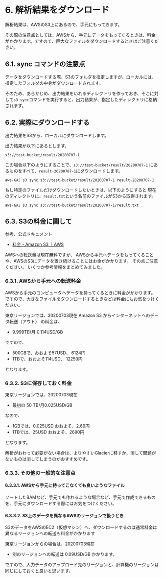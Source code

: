 # 6. 解析結果をダウンロード

解析結果は、AWSのS3上にあるので、手元にもってきます。

その際の注意点としては、AWSから、手元にデータをもってくるときは、料金がかかります。ですので、巨大なファイルをダウンロードするときはご注意ください。

## 6.1. sync コマンドの注意点

データをダウンロードする際、S3のフォルダを指定しますが、ローカルには、指定したフォルダの中身がダウンロードされます。

そのため、あらかじめ、出力結果をいれるディレクトリを作っておき、そこに対して`s3 sync`コマンドを実行すると、出力結果が、指定したディレクトリに格納されます。

## 6.2. 実際にダウンロードする

出力結果をS3から、ローカルにダウンロードします。

出力結果が以下にあるとします。

```text
s3://test-bucket/result/20200707-1
```

この場合以下のようにすることで、`s3://test-bucket/result/20200707-1` にあるものをすべて、`result-20200707-1`にダウンロードします。

```console
aws-GAJ s3 sync s3://test-bucket/result/20200707-1 result-20200707-1
```

もし特定のファイルだけダウンロードしたいときは、以下のようにすると
現在のディレクトリに、`result.txt`という名前のファイルがS3から取得されます。

```console
aws-GAJ s3 sync s3://test-bucket/result/20200707-1/result.txt .
```

## 6.3. S3の料金に関して

参考、公式ドキュメント

- [料金 \- Amazon S3 ｜AWS](https://aws.amazon.com/jp/s3/pricing/)

AWSへの転送量は現在無料ですが、
AWSから手元へデータをもってくることや、AWSのS3にデータを置き続けることにはお金がかかります。
その点ご注意ください。
いくつか参考情報をまとめてみました。

### 6.3.1. AWSから手元への転送料金

AWSから手元のコンピュータへデータを持ってくるときに料金がかかります。
ですので、大きなファイルをダウンロードするときなどは料金にもお気をつけください。

東京リージョンでは、20200703現在
Amazon S3 からインターネットへのデータ転送（アウト）
の料金は、

- 9.999TB/月 0.114USD/GB

ですので、

- 500GBで、おおよそ57USD、 6124円
- 1TBで、おおよそ114USD、 12250円

となります。

### 6.3.2. S3に保存しておく料金

東京リージョンでは、20200703現在

- 最初の 50 TB/月0.025USD/GB

なので、

- 1GBでは、0.025USD おおよそ、2.69円
- 1TBでは、25USD おおよそ、2690円

となります。

解析がおわって必要がない場合は、よりやすいGlacierに移すか、消して問題がないものは消してしまうのがおすすめです。

### 6.3.3. その他の一般的な注意点

#### 6.3.3.1. AWSから手元に持ってこなくても良いようなファイル

ソートしたBAMなど、手元でも作れるような場合など、手元で作成できるものを、手元にダウンロードする際にはお気をつけください。

#### 6.3.3.2. S3上のデータを異なるAWSのリージョンで扱うとき

S3のデータをAWSのEC2（仮想マシン）へ、ダウンロードするのは通常料金は
異なるリージョンへの転送も料金がかかります

東京リージョンからの場合は、20200703現在

- 別のリージョンへの転送は 0.09USD/GB かかります。

ですので、入力データのアップロード先のリージョンと、計算機のリージョンは同じにしておくと良いと思います。
